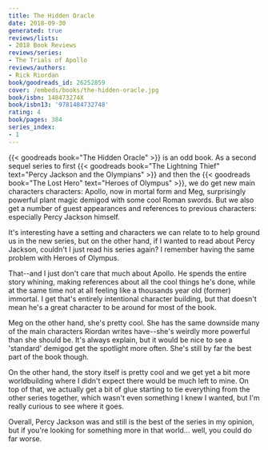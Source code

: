 ```yaml
---
title: The Hidden Oracle
date: 2018-09-30
generated: true
reviews/lists:
- 2018 Book Reviews
reviews/series:
- The Trials of Apollo
reviews/authors:
- Rick Riordan
book/goodreads_id: 26252859
cover: /embeds/books/the-hidden-oracle.jpg
book/isbn: 148473274X
book/isbn13: '9781484732748'
rating: 4
book/pages: 384
series_index:
- 1
---
```

{{< goodreads book="The Hidden Oracle" >}} is an odd book. As a second sequel series to first {{< goodreads book="The Lightning Thief" text="Percy Jackson and the Olympians" >}} and then the {{< goodreads book="The Lost Hero" text="Heroes of Olympus" >}}, we do get new main characters characters: Apollo, now in mortal form and Meg, surprisingly powerful plant magic demigod with some cool Roman swords. But we also get a number of guest appearances and references to previous characters: especially Percy Jackson himself.  

It's interesting have a setting and characters we can relate to to help ground us in the new series, but on the other hand, if I wanted to read about Percy Jackson, couldn't I just read his series again? I remember having the same problem with Heroes of Olympus.  

<!--more-->

That--and I just don't care that much about Apollo. He spends the entire story whining, making references about all the cool things he's done, while at the same time not at all feeling like a thousands year old (former) immortal. I get that's entirely intentional character building, but that doesn't mean he's a great character to be around for most of the book.  

Meg on the other hand, she's pretty cool. She has the same downside many of the main characters Riordan writes have--she's weirdly more powerful than she should be. It's always explain, but it would be nice to see a 'standard' demigod get the spotlight more often. She's still by far the best part of the book though.  

On the other hand, the story itself is pretty cool and we get yet a bit more worldbuilding where I didn't expect there would be much left to mine. On top of that, we actually get a bit of glue starting to tie everything from the other series together, which wasn't even something I knew I wanted, but I'm really curious to see where it goes.  

Overall, Percy Jackson was and still is the best of the series in my opinion, but if you're looking for something more in that world... well, you could do far worse.